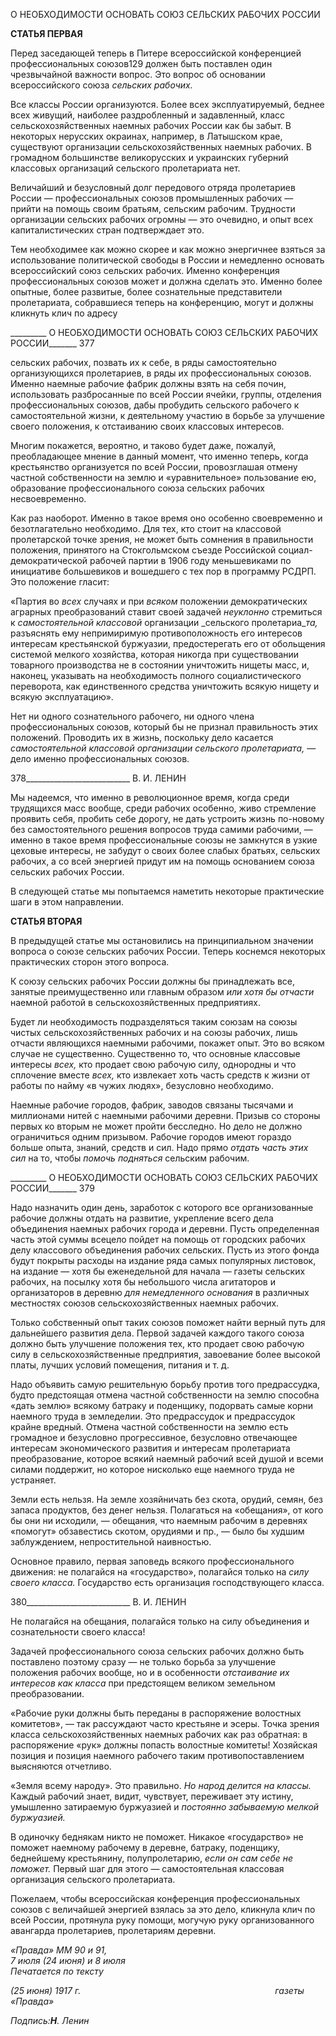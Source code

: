 О НЕОБХОДИМОСТИ ОСНОВАТЬ СОЮЗ СЕЛЬСКИХ РАБОЧИХ РОССИИ

**СТАТЬЯ ПЕРВАЯ**

Перед заседающей теперь в Питере всероссийской конференцией профессиональных союзов129 должен быть поставлен один чрезвычайной важности вопрос. Это вопрос об основании всероссийского союза _сельских рабочих._

Все классы России организуются. Более всех эксплуатируемый, беднее всех живу­щий, наиболее раздробленный и задавленный, класс сельскохозяйственных наемных рабочих России как бы забыт. В некоторых нерусских окраинах, например, в Латыш­ском крае, существуют организации сельскохозяйственных наемных рабочих. В гро­мадном большинстве великорусских и украинских губерний классовых организаций сельского пролетариата нет.

Величайший и безусловный долг передового отряда пролетариев России — профес­сиональных союзов промышленных рабочих — прийти на помощь своим братьям, сельским рабочим. Трудности организации сельских рабочих огромны — это очевидно, и опыт всех капиталистических стран подтверждает это.

Тем необходимее как можно скорее и как можно энергичнее взяться за использова­ние политической свободы в России и немедленно основать всероссийский союз сель­ских рабочих. Именно конференция профессиональных союзов может и должна сде­лать это. Именно более опытные, более развитые, более сознательные представители пролетариата, собравшиеся теперь на конференцию, могут и должны кликнуть клич по адресу

  

_________ О НЕОБХОДИМОСТИ ОСНОВАТЬ СОЮЗ СЕЛЬСКИХ РАБОЧИХ РОССИИ_______ 377

сельских рабочих, позвать их к себе, в ряды самостоятельно организующихся пролета­риев, в ряды их профессиональных союзов. Именно наемные рабочие фабрик должны взять на себя почин, использовать разбросанные по всей России ячейки, группы, отде­ления профессиональных союзов, дабы пробудить сельского рабочего к самостоятель­ной жизни, к деятельному участию в борьбе за улучшение своего положения, к отстаи­ванию своих классовых интересов.

Многим покажется, вероятно, и таково будет даже, пожалуй, преобладающее мнение в данный момент, что именно теперь, когда крестьянство организуется по всей России, провозглашая отмену частной собственности на землю и «уравнительное» пользование ею, образование профессионального союза сельских рабочих несвоевременно.

Как раз наоборот. Именно в такое время оно особенно своевременно и безотлага­тельно необходимо. Для тех, кто стоит на классовой пролетарской точке зрения, не мо­жет быть сомнения в правильности положения, принятого на Стокгольмском съезде Российской социал-демократической рабочей партии в 1906 году меньшевиками по инициативе большевиков и вошедшего с тех пор в программу РСДРП. Это положение гласит:

«Партия во _всех_ случаях и при _всяком_ положении демократических аграрных преобразований ставит своей задачей _неуклонно_ стремиться к _самостоятельной классовой_ организации _сельского пролетариа­__та,_ разъяснять ему непримиримую противоположность его интересов интересам крестьянской буржуа­зии, предостерегать его от обольщения системой мелкого хозяйства, которая никогда при существовании товарного производства не в состоянии уничтожить нищеты масс, и, наконец, указывать на необходи­мость полного социалистического переворота, как единственного средства уничтожить всякую нищету и всякую эксплуатацию».

Нет ни одного сознательного рабочего, ни одного члена профессиональных союзов, который бы не признал правильность этих положений. Проводить их в жизнь, посколь­ку дело касается _самостоятельной классовой организации сельского пролетариата,_ — дело именно профессиональных союзов.

  

378__________________________ В. И. ЛЕНИН

Мы надеемся, что именно в революционное время, когда среди трудящихся масс во­обще, среди рабочих особенно, живо стремление проявить себя, пробить себе дорогу, не дать устроить жизнь по-новому без самостоятельного решения вопросов труда са­мими рабочими, — именно в такое время профессиональные союзы не замкнутся в уз­кие цеховые интересы, не забудут о своих более слабых братьях, сельских рабочих, а со всей энергией придут им на помощь основанием союза сельских рабочих России.

В следующей статье мы попытаемся наметить некоторые практические шаги в этом направлении.

**СТАТЬЯ ВТОРАЯ**

В предыдущей статье мы остановились на принципиальном значении вопроса о сою­зе сельских рабочих России. Теперь коснемся некоторых практических сторон этого вопроса.

К союзу сельских рабочих России должны бы принадлежать все, занятые преимуще­ственно или главным образом _или хотя бы отчасти_ наемной работой в сельскохозяй­ственных предприятиях.

Будет ли необходимость подразделяться таким союзам на союзы чистых сельскохо­зяйственных рабочих и на союзы рабочих, лишь отчасти являющихся наемными рабо­чими, покажет опыт. Это во всяком случае не существенно. Существенно то, что ос­новные классовые интересы _всех,_ кто продает свою рабочую силу, однородны и что сплочение вместе _всех,_ кто извлекает хоть часть средств к жизни от работы по найму «в чужих людях», безусловно необходимо.

Наемные рабочие городов, фабрик, заводов связаны тысячами и миллионами нитей с наемными рабочими деревни. Призыв со стороны первых ко вторым не может пройти бесследно. Но дело не должно ограничиться одним призывом. Рабочие городов имеют гораздо больше опыта, знаний, средств и сил. Надо прямо _отдать часть этих сил_ на то, чтобы _помочь подняться_ сельским рабочим.

  

_________ О НЕОБХОДИМОСТИ ОСНОВАТЬ СОЮЗ СЕЛЬСКИХ РАБОЧИХ РОССИИ_______ 379

Надо назначить один день, заработок с которого все организованные рабочие долж­ны отдать на развитие, укрепление всего дела объединения наемных рабочих города и деревни. Пусть определенная часть этой суммы всецело пойдет на помощь от город­ских рабочих делу классового объединения рабочих сельских. Пусть из этого фонда будут покрыты расходы на издание ряда самых популярных листовок, на издание — хотя бы еженедельной для начала — газеты сельских рабочих, на посылку хотя бы не­большого числа агитаторов и организаторов в деревню _для немедленного основания_ в различных местностях союзов сельскохозяйственных наемных рабочих.

Только собственный опыт таких союзов поможет найти верный путь для дальнейше­го развития дела. Первой задачей каждого такого союза должно быть улучшение поло­жения тех, кто продает свою рабочую силу в сельскохозяйственные предприятия, за­воевание более высокой платы, лучших условий помещения, питания и т. д.

Надо объявить самую решительную борьбу против того предрассудка, будто пред­стоящая отмена частной собственности на землю способна «дать землю» всякому бат­раку и поденщику, подорвать самые корни наемного труда в земледелии. Это предрас­судок и предрассудок крайне вредный. Отмена частной собственности на землю есть громадное и безусловно прогрессивное, безусловно отвечающее интересам экономиче­ского развития и интересам пролетариата преобразование, которое всякий наемный ра­бочий всей душой и всеми силами поддержит, но которое нисколько еще наемного тру­да не устраняет.

Земли есть нельзя. На земле хозяйничать без скота, орудий, семян, без запаса про­дуктов, без денег нельзя. Полагаться на «обещания», от кого бы они ни исходили, — обещания, что наемным рабочим в деревнях «помогут» обзавестись скотом, орудиями и пр., — было бы худшим заблуждением, непростительной наивностью.

Основное правило, первая заповедь всякого профессионального движения: не пола­гайся на «государство», полагайся только на _силу своего класса._ Государство есть орга­низация господствующего класса.

  

380__________________________ В. И. ЛЕНИН

Не полагайся на обещания, полагайся только на силу объединения и сознательности своего класса!

Задачей профессионального союза сельских рабочих должно быть поставлено по­этому сразу — не только борьба за улучшение положения рабочих вообще, но и в осо­бенности _отстаивание их интересов как класса_ при предстоящем великом земельном преобразовании.

«Рабочие руки должны быть переданы в распоряжение волостных комитетов», — так рассуждают часто крестьяне и эсеры. Точка зрения класса сельскохозяйственных наемных рабочих как раз обратная: в распоряжение «рук» должны попасть волостные комитеты! Хозяйская позиция и позиция наемного рабочего таким противопоставлени­ем выясняются отчетливо.

«Земля всему народу». Это правильно. _Но народ делится на классы._ Каждый рабо­чий знает, видит, чувствует, переживает эту истину, умышленно затираемую буржуази­ей и _постоянно забываемую мелкой буржуазией._

В одиночку беднякам никто не поможет. Никакое «государство» не поможет наем­ному рабочему в деревне, батраку, поденщику, беднейшему крестьянину, полупролета­рию, _если он сам себе не поможет._ Первый шаг для этого — самостоятельная классо­вая организация сельского пролетариата.

Пожелаем, чтобы всероссийская конференция профессиональных союзов с вели­чайшей энергией взялась за это дело, кликнула клич по всей России, протянула руку помощи, могучую руку организованного авангарда пролетариев, пролетариям деревни.

_«Правда» ММ 90 и 91,  
7 июля (24 июня) и 8 июля                                                                 Печатается по тексту_

_(25 июня) 1917 г.                                                                               газеты «Правда»_

_Подпись:__Η__. Ленин_